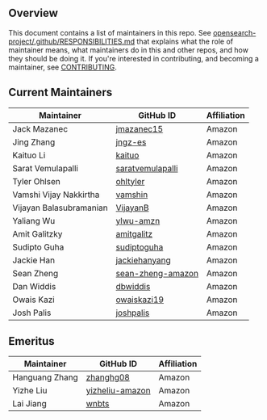 ## Overview

This document contains a list of maintainers in this repo. See [opensearch-project/.github/RESPONSIBILITIES.md](https://github.com/opensearch-project/.github/blob/main/RESPONSIBILITIES.md#maintainer-responsibilities) that explains what the role of maintainer means, what maintainers do in this and other repos, and how they should be doing it. If you're interested in contributing, and becoming a maintainer, see [CONTRIBUTING](CONTRIBUTING.md).

## Current Maintainers

| Maintainer              | GitHub ID                                                 | Affiliation |
|-------------------------|-----------------------------------------------------------| ----------- |
| Jack Mazanec            | [jmazanec15](https://github.com/jmazanec15)               | Amazon      |
| Jing Zhang              | [jngz-es](https://github.com/jngz-es)                     | Amazon      |
| Kaituo Li               | [kaituo](https://github.com/kaituo)                       | Amazon      |
| Sarat Vemulapalli       | [saratvemulapalli](https://github.com/saratvemulapalli)   | Amazon      |
| Tyler Ohlsen            | [ohltyler](https://github.com/ohltyler)                   | Amazon      |
| Vamshi Vijay Nakkirtha  | [vamshin](https://github.com/vamshin)                     | Amazon      |
| Vijayan Balasubramanian | [VijayanB](https://github.com/VijayanB)                   | Amazon      |
| Yaliang Wu              | [ylwu-amzn](https://github.com/ylwu-amzn)                 | Amazon      |
| Amit Galitzky           | [amitgalitz](https://github.com/amitgalitz)               | Amazon      |
| Sudipto Guha            | [sudiptoguha](https://github.com/sudiptoguha)             | Amazon      |
| Jackie Han              | [jackiehanyang](https://github.com/jackiehanyang)         | Amazon      |
| Sean Zheng              | [sean-zheng-amazon](https://github.com/sean-zheng-amazon) | Amazon      |
| Dan Widdis              | [dbwiddis](https://github.com/dbwiddis)                   | Amazon      |
| Owais Kazi              | [owaiskazi19](https://github.com/owaiskazi19)             | Amazon      |
| Josh Palis              | [joshpalis](https://github.com/joshpalis)                 | Amazon      |

## Emeritus

| Maintainer     | GitHub ID                                             | Affiliation |
| -------------- | ----------------------------------------------------- | ----------- |
| Hanguang Zhang | [zhanghg08](https://github.com/zhanghg08)             | Amazon      |
| Yizhe Liu      | [yizheliu-amazon](https://github.com/yizheliu-amazon) | Amazon      |
| Lai Jiang      | [wnbts](https://github.com/wnbts)                     | Amazon      |